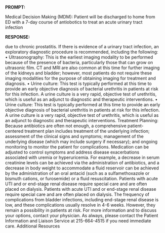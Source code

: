 **PROMPT:**

Medical Decision Making (MDM): Patient will be discharged to home from ED with a 7-day course of antiobotics to treat an acute urinary tract infection

**RESPONSE:**

  due to chronic prostatitis. If there is evidence of a urinary tract infection, an exploratory diagnostic procedure is recommended, including the following:  • Ultrasonography: This is the earliest imaging modality to be performed because of the presence of bacteria, particularly those that can grow on ultrasonic film. CT and MRI are also common at this time for further imaging of the kidneys and bladder; however, most patients do not require these imaging modalities for the purpose of obtaining imaging for treatment and diagnosis.  • Urine culture: This test is typically performed at this time to provide an early objective diagnosis of bacterial urethritis in patients at risk for this infection. A urine culture is a very rapid, objective test of urethritis, which is useful as an adjunct to diagnostic and therapeutic interventions.  • Urine culture: This test is typically performed at this time to provide an early objective diagnosis of bacterial urethritis in patients at risk for this infection. A urine culture is a very rapid, objective test of urethritis, which is useful as an adjunct to diagnostic and therapeutic interventions.  Treatment Planning: Because antibiotics are often not enough, a comprehensive patient-centered treatment plan includes treatment of the underlying infection; assessment of the clinical signs and symptoms; management of the underlying disease (which may include surgery if necessary); and ongoing monitoring to monitor the patient for complications. Medication can be adjusted to control symptoms and address disease exacerbations associated with uremia or hyperuricemia. For example, a decrease in serum creatinine levels can be achieved via the administration of antibiotics, and a decrease in body weight to accommodate a fluid reservoir can be achieved by the administration of an oral antacid (such as a sulfamethoxazole or bismuth cations, or furosemide) or a fluid resuscitation.  Patients with acute UTI and or end-stage renal disease require special care and are often placed on dialysis.  Patients with acute UTI and or end-stage renal disease require special care and are often placed on dialysis. The frequency of complications from bladder infections, including end-stage renal disease is low, and these complications usually resolve in 4-6 weeks. However, they remain a possibility in patients at risk. For more information and to discuss your options, contact your physician. As always, please contact the Patient Information and Liaison Service at 215-664-4515 if you need immediate care.  Additional Resources